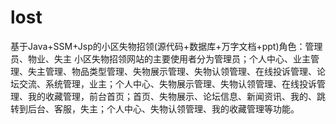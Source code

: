 # lost
基于Java+SSM+Jsp的小区失物招领(源代码+数据库+万字文档+ppt)角色：管理员、物业、失主  小区失物招领网站的主要使用者分为管理员；个人中心、业主管理、失主管理、物品类型管理、失物展示管理、失物认领管理、在线投诉管理、论坛交流、系统管理，业主；个人中心、失物展示管理、失物认领管理、在线投诉管理、我的收藏管理，前台首页；首页、失物展示、论坛信息、新闻资讯、我的、跳转到后台、客服，失主；个人中心、失物认领管理、我的收藏管理等功能。
